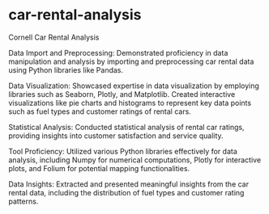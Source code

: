 # car-rental-analysis
Cornell Car Rental Analysis

Data Import and Preprocessing: Demonstrated proficiency in data manipulation and analysis by importing and preprocessing car rental data using Python libraries like Pandas.

Data Visualization: Showcased expertise in data visualization by employing libraries such as Seaborn, Plotly, and Matplotlib. Created interactive visualizations like pie charts and histograms to represent key data points such as fuel types and customer ratings of rental cars.

Statistical Analysis: Conducted statistical analysis of rental car ratings, providing insights into customer satisfaction and service quality.

Tool Proficiency: Utilized various Python libraries effectively for data analysis, including Numpy for numerical computations, Plotly for interactive plots, and Folium for potential mapping functionalities.

Data Insights: Extracted and presented meaningful insights from the car rental data, including the distribution of fuel types and customer rating patterns.
